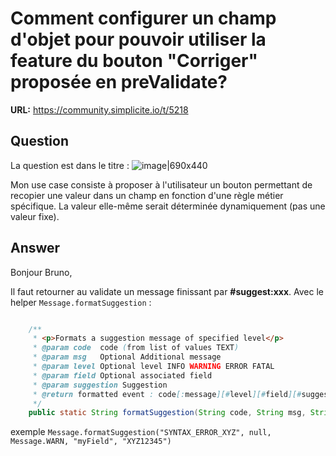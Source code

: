 # Comment configurer un champ d'objet pour pouvoir utiliser la feature du bouton "Corriger" proposée en preValidate?

**URL:** https://community.simplicite.io/t/5218

## Question
La question est dans le titre : 
![image|690x440](upload://6qiNXsogGmTpmdXlew9CzYaO72Q.png)

Mon use case consiste à proposer à l'utilisateur un bouton permettant de recopier une valeur dans un champ en fonction d'une règle métier spécifique. La valeur elle-même serait déterminée dynamiquement (pas une valeur fixe).

## Answer
Bonjour Bruno,

Il faut retourner au validate un message finissant par **#suggest:xxx**.
Avec le helper `Message.formatSuggestion` :

```java

	/**
	 * <p>Formats a suggestion message of specified level</p>
	 * @param code  code (from list of values TEXT)
	 * @param msg   Optional Additional message
	 * @param level Optional level INFO WARNING ERROR FATAL
	 * @param field Optional associated field
	 * @param suggestion Suggestion
	 * @return formatted event : code[:message][#level][#field][#suggest:value]
	 */
	public static String formatSuggestion(String code, String msg, String level, String field, String suggestion)
```

exemple 
`Message.formatSuggestion("SYNTAX_ERROR_XYZ", null, Message.WARN, "myField", "XYZ12345")`
